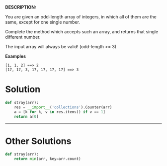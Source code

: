 **DESCRIPTION:**

You are given an odd-length array of integers, in which all of them are the same, except for one single number.

Complete the method which accepts such an array, and returns that single different number.

The input array will always be valid! (odd-length >= 3)

**Examples**
```
[1, 1, 2] ==> 2
[17, 17, 3, 17, 17, 17, 17] ==> 3
```

# Solution

```python
def stray(arr):
    res = __import__('collections').Counter(arr)
    a = [k for k, v in res.items() if v == 1]
    return a[0]
```
___
# Other Solutions

```python
def stray(arr):
    return min(arr, key=arr.count)
```
